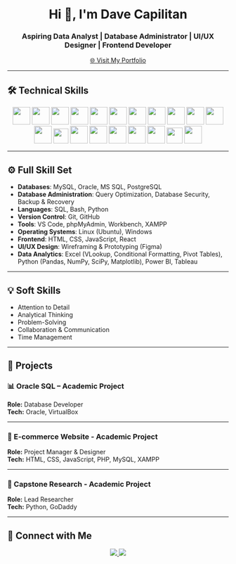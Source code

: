 <h1 align="center">Hi 👋, I'm Dave Capilitan</h1>
<h3 align="center">Aspiring Data Analyst | Database Administrator | UI/UX Designer | Frontend Developer</h3>

<p align="center">
  <a href="https://davecapilitan-portfolio.vercel.app" target="_blank">
    🌐 Visit My Portfolio
  </a>
</p>

---

## 🛠 Technical Skills
<p align="center">
  <!-- Databases -->
  <img src="https://cdn.jsdelivr.net/gh/devicons/devicon/icons/mysql/mysql-original.svg" width="40" />
  <img src="https://cdn.jsdelivr.net/gh/devicons/devicon/icons/oracle/oracle-original.svg" width="40" />
  <img src="https://cdn.jsdelivr.net/gh/devicons/devicon/icons/postgresql/postgresql-original.svg" width="40" />
  <img src="https://cdn.jsdelivr.net/gh/devicons/devicon/icons/microsoftsqlserver/microsoftsqlserver-plain.svg" width="40" />

  <!-- Languages -->
  <img src="https://cdn.jsdelivr.net/gh/devicons/devicon/icons/python/python-original.svg" width="40" />
  <img src="https://cdn.jsdelivr.net/gh/devicons/devicon/icons/bash/bash-original.svg" width="40" />
  <img src="https://img.icons8.com/ios-filled/50/026cdf/sql.png" width="40" /> <!-- SQL -->

  <!-- Version Control -->
  <img src="https://cdn.jsdelivr.net/gh/devicons/devicon/icons/git/git-original.svg" width="40" />
  <img src="https://cdn.jsdelivr.net/gh/devicons/devicon/icons/github/github-original.svg" width="40" />

  <!-- Tools -->
  <img src="https://cdn.jsdelivr.net/gh/devicons/devicon/icons/vscode/vscode-original.svg" width="40" />
  <img src="https://cdn.jsdelivr.net/gh/devicons/devicon/icons/linux/linux-original.svg" width="40" />
  <img src="https://cdn.jsdelivr.net/gh/devicons/devicon/icons/windows8/windows8-original.svg" width="40" />
  <img src="https://www.apachefriends.org/images/xampp-logo-ac950edf.svg" width="34" />

  <!-- Frontend -->
  <img src="https://cdn.jsdelivr.net/gh/devicons/devicon/icons/html5/html5-original.svg" width="40" />
  <img src="https://cdn.jsdelivr.net/gh/devicons/devicon/icons/css3/css3-original.svg" width="40" />
  <img src="https://cdn.jsdelivr.net/gh/devicons/devicon/icons/javascript/javascript-original.svg" width="40" />
  <img src="https://cdn.jsdelivr.net/gh/devicons/devicon/icons/react/react-original.svg" width="40" />

  <!-- UI/UX & Analytics -->
  <img src="https://cdn.jsdelivr.net/gh/devicons/devicon/icons/figma/figma-original.svg" width="40" />
  <img src="https://upload.wikimedia.org/wikipedia/commons/4/4b/Tableau_Logo.png" width="36" /> <!-- Tableau -->
  <img src="https://img.icons8.com/color/48/power-bi.png" width="40" /> <!-- Power BI -->
</p>

---

## ⚙️ Full Skill Set
- **Databases**: MySQL, Oracle, MS SQL, PostgreSQL  
- **Database Administration**: Query Optimization, Database Security, Backup & Recovery  
- **Languages**: SQL, Bash, Python  
- **Version Control**: Git, GitHub  
- **Tools**: VS Code, phpMyAdmin, Workbench, XAMPP  
- **Operating Systems**: Linux (Ubuntu), Windows  
- **Frontend**: HTML, CSS, JavaScript, React  
- **UI/UX Design**: Wireframing & Prototyping (Figma)  
- **Data Analytics**: Excel (VLookup, Conditional Formatting, Pivot Tables),  
  Python (Pandas, NumPy, SciPy, Matplotlib), Power BI, Tableau 

---

## 💡 Soft Skills
- Attention to Detail  
- Analytical Thinking  
- Problem-Solving  
- Collaboration & Communication  
- Time Management  
---

## 📂 Projects

### 📊 Oracle SQL – Academic Project  
**Role:** Database Developer  
**Tech:** Oracle, VirtualBox  

---

### 🛒 E-commerce Website - Academic Project
**Role:** Project Manager & Designer  
**Tech:** HTML, CSS, JavaScript, PHP, MySQL, XAMPP  

---

### 🥚 Capstone Research - Academic Project
**Role:** Lead Researcher  
**Tech:** Python, GoDaddy  

---

## 🤝 Connect with Me
<p align="center">
  <a href="mailto:hdcapilitan@gmail.com">
    <img src="https://img.shields.io/badge/Email-D14836?style=for-the-badge&logo=gmail&logoColor=white"/>
  </a>
  <a href="https://www.linkedin.com/davecapilitan" target="_blank">
    <img src="https://img.shields.io/badge/LinkedIn-0A66C2?style=for-the-badge&logo=linkedin&logoColor=white"/>
  </a>
</p>
